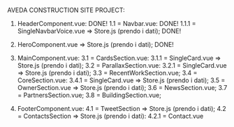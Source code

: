 AVEDA CONSTRUCTION SITE PROJECT:

1. HeaderComponent.vue: DONE!
    1.1 = Navbar.vue: DONE!
        1.1.1 = SingleNavbarVoice.vue => Store.js (prendo i dati); DONE!

2. HeroComponent.vue => Store.js (prendo i dati); DONE!

3. MainComponent.vue:
    3.1 = CardsSection.vue:
        3.1.1 = SingleCard.vue => Store.js (prendo i dati);
    3.2 = ParallaxSection.vue:
        3.2.1 = SingleCard.vue => Store.js (prendo i dati);
    3.3 = RecentWorkSection.vue;
    3.4 = CoreSection.vue:
        3.4.1 = SingleCard.vue => Store.js (prendo i dati);
    3.5 = OwnerSection.vue => Store.js (prendo i dati);
    3.6 = NewsSection.vue;
    3.7 = PartnersSection.vue;
    3.8 = BuildingSection.vue;

4. FooterComponent.vue:
    4.1 = TweetSection => Store.js (prendo i dati);
    4.2 = ContactsSection => Store.js (prendo i dati):
        4.2.1 = Contact.vue